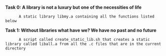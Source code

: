 **Task 0: A library is not a luxury but one of the necessities of life**
          
          A static library libmy.a containing all the functions listed below


**Task 1: Without libraries what have we? We have no past and no future**

          A script called create_static_lib.sh that creates a static library called liball.a from all the .c files that are in the current directory


